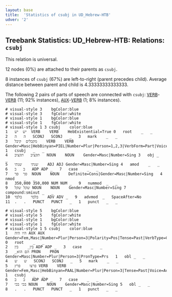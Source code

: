 ```yaml
---
layout: base
title:  'Statistics of csubj in UD_Hebrew-HTB'
udver: '2'
---
```


## Treebank Statistics: UD_Hebrew-HTB: Relations: `csubj`

This relation is universal.

12 nodes (0%) are attached to their parents as `csubj`.

8 instances of `csubj` (67%) are left-to-right (parent precedes child).
Average distance between parent and child is 4.33333333333333.

The following 2 pairs of parts of speech are connected with `csubj`: <tt><a href="he_htb-pos-VERB.html">VERB</a></tt>-<tt><a href="he_htb-pos-VERB.html">VERB</a></tt> (11; 92% instances), <tt><a href="he_htb-pos-AUX.html">AUX</a></tt>-<tt><a href="he_htb-pos-VERB.html">VERB</a></tt> (1; 8% instances).


~~~ conllu
# visual-style 3	bgColor:blue
# visual-style 3	fgColor:white
# visual-style 1	bgColor:blue
# visual-style 1	fgColor:white
# visual-style 1 3 csubj	color:blue
1	יש	יש	VERB	VERB	HebExistential=True	0	root	_	_
2	ה	ה	SCONJ	SCONJ	_	3	mark	_	_
3	מקבלים	קיבל	VERB	VERB	Gender=Masc|HebBinyan=PIEL|Number=Plur|Person=1,2,3|VerbForm=Part|Voice=Act	1	csubj	_	_
4	תקציב	תקציב	NOUN	NOUN	Gender=Masc|Number=Sing	3	obj	_	_
5	שנתי	שנתי	ADJ	ADJ	Gender=Masc|Number=Sing	4	amod	_	_
6	ב	ב	ADP	ADP	_	7	case	_	_
7	סך	סך	NOUN	NOUN	Definite=Cons|Gender=Masc|Number=Sing	4	nmod	_	_
8	350,000	350,000	NUM	NUM	_	9	nummod	_	_
9	שקל	שקל	NOUN	NOUN	Gender=Masc|Number=Sing	7	compound:smixut	_	_
10	בלבד	בלבד	ADV	ADV	_	9	advmod	_	SpaceAfter=No
11	.	.	PUNCT	PUNCT	_	1	punct	_	_

~~~


~~~ conllu
# visual-style 5	bgColor:blue
# visual-style 5	fgColor:white
# visual-style 1	bgColor:blue
# visual-style 1	fgColor:white
# visual-style 1 5 csubj	color:blue
1	היו	היה	AUX	AUX	Gender=Fem,Masc|Number=Plur|Person=3|Polarity=Pos|Tense=Past|VerbType=Cop	0	root	_	_
2	בין_	בין	ADP	ADP	_	3	case	_	_
3	_הם	הוא	PRON	PRON	Gender=Masc|Number=Plur|Person=3|PronType=Prs	1	obl	_	_
4	ש	ש	SCONJ	SCONJ	_	5	mark	_	_
5	פרצו	פרץ	VERB	VERB	Gender=Fem,Masc|HebBinyan=PAAL|Number=Plur|Person=3|Tense=Past|Voice=Act	1	csubj	_	_
6	ב	ב	ADP	ADP	_	7	case	_	_
7	בכי	בכי	NOUN	NOUN	Gender=Masc|Number=Sing	5	obl	_	_
8	.	.	PUNCT	PUNCT	_	1	punct	_	_

~~~


